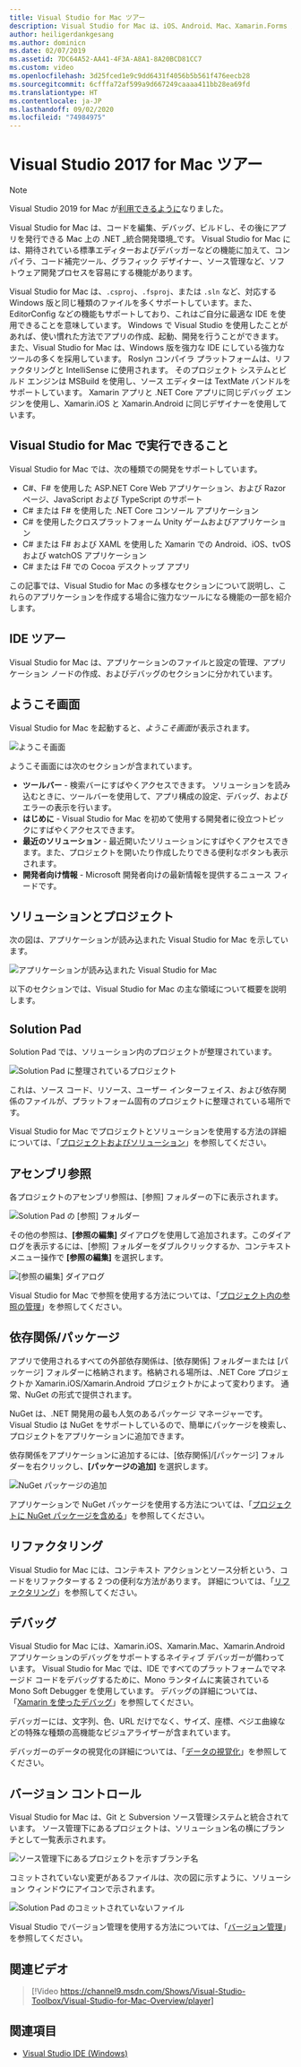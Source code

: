 ```yaml
---
title: Visual Studio for Mac ツアー
description: Visual Studio for Mac は、iOS、Android、Mac、Xamarin.Forms 用に、ASP.NET Core Web サイトや Xamarin プロジェクトなどの .NET アプリケーションを macOS 上で構築する統合開発環境 (IDE) として利用できます。
author: heiligerdankgesang
ms.author: dominicn
ms.date: 02/07/2019
ms.assetid: 7DC64A52-AA41-4F3A-A8A1-8A20BCD81CC7
ms.custom: video
ms.openlocfilehash: 3d25fced1e9c9dd6431f4056b5b561f476eecb28
ms.sourcegitcommit: 6cfffa72af599a9d667249caaaa411bb28ea69fd
ms.translationtype: HT
ms.contentlocale: ja-JP
ms.lasthandoff: 09/02/2020
ms.locfileid: "74984975"
---
```

# <a name="visual-studio-2017-for-mac-tour"></a>Visual Studio 2017 for Mac ツアー

> [!NOTE]
> Visual Studio 2019 for Mac が[利用できるように](installation.md)なりました。

Visual Studio for Mac は、コードを編集、デバッグ、ビルドし、その後にアプリを発行できる Mac 上の .NET _統合開発環境_です。 Visual Studio for Mac には、期待されている標準エディターおよびデバッガーなどの機能に加えて、コンパイラ、コード補完ツール、グラフィック デザイナー、ソース管理など、ソフトウェア開発プロセスを容易にする機能があります。

Visual Studio for Mac は、`.csproj`、`.fsproj`、または `.sln` など、対応する Windows 版と同じ種類のファイルを多くサポートしています。また、EditorConfig などの機能もサポートしており、これはご自分に最適な IDE を使用できることを意味しています。
Windows で Visual Studio を使用したことがあれば、使い慣れた方法でアプリの作成、起動、開発を行うことができます。 また、Visual Studio for Mac は、Windows 版を強力な IDE にしている強力なツールの多くを採用しています。 Roslyn コンパイラ プラットフォームは、リファクタリングと IntelliSense に使用されます。 そのプロジェクト システムとビルド エンジンは MSBuild を使用し、ソース エディターは TextMate バンドルをサポートしています。 Xamarin アプリと .NET Core アプリに同じデバッグ エンジンを使用し、Xamarin.iOS と Xamarin.Android に同じデザイナーを使用しています。

## <a name="what-can-i-do-in-visual-studio-for-mac"></a>Visual Studio for Mac で実行できること

Visual Studio for Mac では、次の種類での開発をサポートしています。

- C#、F# を使用した ASP.NET Core Web アプリケーション、および Razor ページ、JavaScript および TypeScript のサポート
- C# または F# を使用した .NET Core コンソール アプリケーション
- C# を使用したクロスプラットフォーム Unity ゲームおよびアプリケーション
- C# または F# および XAML を使用した Xamarin での Android、iOS、tvOS および watchOS アプリケーション
- C# または F# での Cocoa デスクトップ アプリ

この記事では、Visual Studio for Mac の多様なセクションについて説明し、これらのアプリケーションを作成する場合に強力なツールになる機能の一部を紹介します。

## <a name="ide-tour"></a>IDE ツアー

Visual Studio for Mac は、アプリケーションのファイルと設定の管理、アプリケーション ノードの作成、およびデバッグのセクションに分かれています。

## <a name="welcome-screen"></a>ようこそ画面

Visual Studio for Mac を起動すると、*ようこそ画面*が表示されます。

![ようこそ画面](media/ide-tour-image1.png)

ようこそ画面には次のセクションが含まれています。

- **ツールバー** - 検索バーにすばやくアクセスできます。 ソリューションを読み込むときに、ツールバーを使用して、アプリ構成の設定、デバッグ、およびエラーの表示を行います。
- **はじめに** - Visual Studio for Mac を初めて使用する開発者に役立つトピックにすばやくアクセスできます。
- **最近のソリューション** - 最近開いたソリューションにすばやくアクセスできます。また、プロジェクトを開いたり作成したりできる便利なボタンも表示されます。
- **開発者向け情報** - Microsoft 開発者向けの最新情報を提供するニュース フィードです。

## <a name="solutions-and-projects"></a>ソリューションとプロジェクト

次の図は、アプリケーションが読み込まれた Visual Studio for Mac を示しています。

![アプリケーションが読み込まれた Visual Studio for Mac](media/ide-tour-image17.png)

以下のセクションでは、Visual Studio for Mac の主な領域について概要を説明します。

## <a name="solution-pad"></a>Solution Pad

Solution Pad では、ソリューション内のプロジェクトが整理されています。

![Solution Pad に整理されているプロジェクト](media/ide-tour-image18.png)

これは、ソース コード、リソース、ユーザー インターフェイス、および依存関係のファイルが、プラットフォーム固有のプロジェクトに整理されている場所です。

Visual Studio for Mac でプロジェクトとソリューションを使用する方法の詳細については、「[プロジェクトおよびソリューション](/visualstudio/mac/projects-and-solutions)」を参照してください。

## <a name="assembly-references"></a>アセンブリ参照

各プロジェクトのアセンブリ参照は、[参照] フォルダーの下に表示されます。

![Solution Pad の [参照] フォルダー](media/ide-tour-image19.png)

その他の参照は、**[参照の編集]** ダイアログを使用して追加されます。このダイアログを表示するには、[参照] フォルダーをダブルクリックするか、コンテキスト メニュー操作で **[参照の編集]** を選択します。

![[参照の編集] ダイアログ](media/ide-tour-image20.png)

Visual Studio for Mac で参照を使用する方法については、「[プロジェクト内の参照の管理](/visualstudio/mac/managing-references-in-a-project)」を参照してください。

## <a name="dependencies--packages"></a>依存関係/パッケージ

アプリで使用されるすべての外部依存関係は、[依存関係] フォルダーまたは [パッケージ] フォルダーに格納されます。格納される場所は、.NET Core プロジェクトか Xamarin.iOS/Xamarin.Android プロジェクトかによって変わります。 通常、NuGet の形式で提供されます。

NuGet は、.NET 開発用の最も人気のあるパッケージ マネージャーです。 Visual Studio は NuGet をサポートしているので、簡単にパッケージを検索し、プロジェクトをアプリケーションに追加できます。

依存関係をアプリケーションに追加するには、[依存関係]/[パッケージ] フォルダーを右クリックし、**[パッケージの追加]** を選択します。

![NuGet パッケージの追加](media/ide-tour-image21.png)

アプリケーションで NuGet パッケージを使用する方法については、「[プロジェクトに NuGet パッケージを含める](/visualstudio/mac/nuget-walkthrough)」を参照してください。

## <a name="refactoring"></a>リファクタリング

Visual Studio for Mac には、コンテキスト アクションとソース分析という、コードをリファクターする 2 つの便利な方法があります。 詳細については、「[リファクタリング](/visualstudio/mac/refactoring)」を参照してください。

## <a name="debugging"></a>デバッグ

Visual Studio for Mac には、Xamarin.iOS、Xamarin.Mac、Xamarin.Android アプリケーションのデバッグをサポートするネイティブ デバッガーが備わっています。 Visual Studio for Mac では、IDE ですべてのプラットフォームでマネージド コードをデバッグするために、Mono ランタイムに実装されている Mono Soft Debugger を使用しています。 デバッグの詳細については、「[Xamarin を使ったデバッグ](/visualstudio/mac/debugging)」を参照してください。

デバッガーには、文字列、色、URL だけでなく、サイズ、座標、ベジエ曲線などの特殊な種類の高機能なビジュアライザーが含まれています。

デバッガーのデータの視覚化の詳細については、「[データの視覚化](/visualstudio/mac/data-visualizations)」を参照してください。

## <a name="version-control"></a>バージョン コントロール

Visual Studio for Mac は、Git と Subversion ソース管理システムと統合されています。 ソース管理下にあるプロジェクトは、ソリューション名の横にブランチとして一覧表示されます。

![ソース管理下にあるプロジェクトを示すブランチ名](media/ide-tour-image22.png)

コミットされていない変更があるファイルは、次の図に示すように、ソリューション ウィンドウにアイコンで示されます。

![Solution Pad のコミットされていないファイル](media/ide-tour-image23.png)

Visual Studio でバージョン管理を使用する方法については、「[バージョン管理](/visualstudio/mac/version-control)」を参照してください。

## <a name="related-video"></a>関連ビデオ

> [!Video https://channel9.msdn.com/Shows/Visual-Studio-Toolbox/Visual-Studio-for-Mac-Overview/player]

## <a name="see-also"></a>関連項目

- [Visual Studio IDE (Windows)](/visualstudio/ide/visual-studio-ide)
